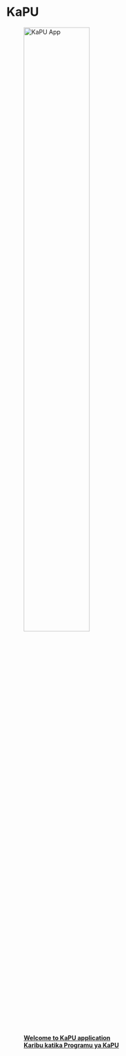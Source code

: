# KaPU

<figure>
    <a href="https://rb.gy/llh9x2" target="_blank">
    <img src ="/kapudocs/docs/assets/circle.png" alt="KaPU App" style="width:60%">
    </a>
    <a href="/kapudocs/en/"> <figcaption><b>Welcome to KaPU application </b></figcaption>
    <a href="/kapudocs/sw/"> <figcaption><b>Karibu katika Programu ya KaPU</b></figcaption>
</figure>
